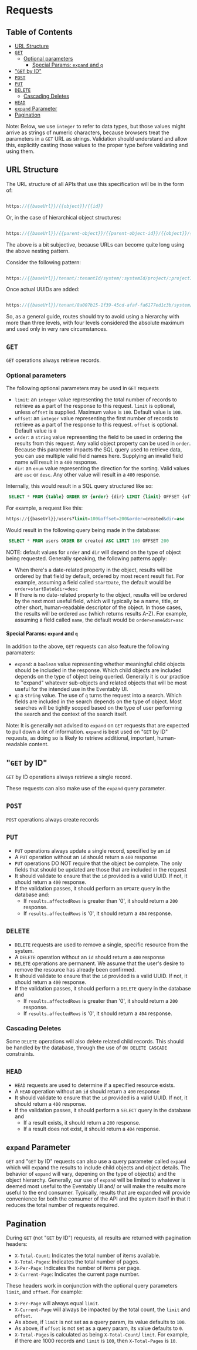 # Requests

## Table of Contents

* [URL Structure](#url-structure)
* [`GET`](#get)
  * [Optional parameters](#optional-parameters)
    * [Special Params: `expand` and `q`](#special-params-expand-and-q)
* ["`GET` by ID"](#get-by-id)
* [`POST`](#post)
* [`PUT`](#put)
* [`DELETE`](#delete)
  * [Cascading Deletes](#cascading-deletes)
* [`HEAD`](#head)
* [`expand` Parameter](#expand-parameter)
* [Pagination](#pagination)

Note: Below, we use `integer` to refer to data types, but those values might arrive
as strings of numeric characters, because browsers treat the parameters in a `GET` URL as strings. Validation should understand and allow this, explicitly casting
those values to the proper type before validating and using them.

## URL Structure

The URL structure of all APIs that use this specification will be in the form of:

```javascript

https://{{baseUrl}}/{{object}}/{{id}}

```

Or, in the case of hierarchical object structures:

```javascript

https://{{baseUrl}}/{{parent-object}}/{{parent-object-id}}/{{object}}/{{id}}

```

The above is a bit subjective, because URLs can become quite long using the above nesting pattern.

Consider the following pattern:

```javascript

https://{{baseUrl}}/tenant/:tenantId/system/:systemId/project/:projectId/issues/:issueId/comment/:commentId

```

Once actual UUIDs are added:

```javascript

https://{{baseUrl}}/tenant/8a007b15-1f39-45cd-afaf-fa6177ed1c3b/system/b3f022a4-2970-4840-b9bb-3d14709c9d2a/project/af6c1308-613f-40ff-9133-a6b993249c8/issues/3f16dca9-870e-4692-be2a-ea6d883b9dfd/comment/c0b2c9df-1df8-4b7c-bb1e-3e449ce746af


```

So, as a general guide, routes should try to avoid using a hierarchy with more than three levels, with four levels considered the absolute maximum and used only in very rare circumstances.

## `GET`

`GET` operations always retrieve records.

### Optional parameters

The following optional parameters may be used in `GET` requests

* `limit`: an `integer` value representing the total number of records to retrieve as a part of the response to this request. `limit` is optional, unless `offset` is supplied. Maximum value is `100`. Default value is `100`.
* `offset`: an `integer` value representing the first number of records to retrieve as a part of the response to this request. `offset` is optional. Default value is `0`
* `order`: a `string` value representing the field to be used in ordering the results from this request. Any valid object property can be used in `order`. Because this parameter impacts the SQL query used to retrieve data, you can use multiple valid field names here. Supplying an invalid field name will result in a `400` response.
* `dir`: an `enum` value representing the direction for the sorting. Valid values are `asc` or `desc`. Any other value will result in a `400` response.

Internally, this would result in a SQL query structured like so:

```SQL
 SELECT * FROM {table} ORDER BY {order} {dir} LIMIT {limit} OFFSET {offset}
```

For example, a request like this:

```SQL
https://{{baseUrl}}/users?limit=100&offset=200&order=created&dir=asc
```

Would result in the following query being made in the database:

```sql
 SELECT * FROM users ORDER BY created ASC LIMIT 100 OFFSET 200

```

NOTE: default values for `order` and `dir` will depend on the type of object being requested. Generally speaking, the following patterns apply:

* When there's a date-related property in the object, results will be ordered by that field by default, ordered by most recent result fist.  For example, assuming a field called `startDate`, the default would be `order=startDate&dir=desc`
* If there is no date-related property to the object, results will be ordered by the next most useful field, which will typically be a name, title, or other short, human-readable descriptor of the object. In those cases, the results will be ordered `asc` (which returns results A-Z). For example, assuming a field called `name`, the default would be `order=name&dir=asc`

#### Special Params: `expand` and `q`

In addition to the above, `GET` requests can also feature the following paramaters:

* `expand`: a `boolean` value representing whether meaningful child objects should be included in the response. Which child objects are included depends on the type of object being queried. Generally it is our practice to "expand" whatever sub-objects and related objects that will be most useful for the intended use in the Eventably UI.
* `q`: a `string` value. The use of `q` turns the request into a search. Which fields are included in the search depends on the type of object. Most searches will be tightly scoped based on the type of user performing the search and the context of the search itself.

Note: It is generally not advised to `expand` on `GET` requests that are expected to pull down a lot of information. `expand` is best used on "`GET` by ID" requests, as doing so is likely to retrieve additional, important, human-readable content.

## "`GET` by ID"

`GET` by ID operations always retrieve a single record.

These requests can also make use of the `expand` query parameter.

## `POST`

`POST` operations always create records

## `PUT`

* `PUT` operations always update a single record, specified by an `id`
* A `PUT` operation without an `id` should return a `400` response
* `PUT` operations DO NOT require that the object be complete. The only fields that should be updated are those that are included in the request
* It should validate to ensure that the `id` provided is a valid UUID. If not, it should return a `400` response.
* If the validation passes, it should perform an `UPDATE` query in the database and:
  * If `results.affectedRows` is greater than '0', it should return a `200` response.  
  * If `results.affectedRows` is '0', it should return a `404` response.

## `DELETE`

* `DELETE` requests are used to remove a single, specific resource from the system.
* A `DELETE` operation without an `id` should return a `400` response
* `DELETE` operations are permanent. We assume that the user's desire to remove the resource has already been confirmed.
* It should validate to ensure that the `id` provided is a valid UUID. If not, it should return a `400` response.
* If the validation passes, it should perform a `DELETE` query in the database and
  * If `results.affectedRows` is greater than '0', it should return a `200` response.  
  * If `results.affectedRows` is '0', it should return a `404` response.

### Cascading Deletes

Some `DELETE` operations will also delete related child records. This should be handled by the database, through the use of `ON DELETE CASCADE` constraints.

## `HEAD`

* `HEAD` requests are used to determine if a specified resource exists.  
* A `HEAD` operation without an `id` should return a `400` response
* It should validate to ensure that the `id` provided is a valid UUID. If not, it should return a `400` response.
* If the validation passes, it should perform a `SELECT` query in the database and
  * If a result exists, it should return a `200` response.  
  * If a result does not exist, it should return a `404` response.

## `expand` Parameter

`GET` and "`GET` by ID" requests can also use a query parameter called `expand` which will expand the results to include child objects and object details. The behavior of `expand` will vary, depening on the type of object(s) and the object hierarchy. Generally, our use of `expand` will be limited to whatever is deemed most useful to the Eventably UI and/ or will make the results more useful to the end consumer. Typically, results that are expanded will provide convenience for both the consumer of the API and the system itself in that it reduces the total number of requests required.

## Pagination

During `GET` (not "`GET` by ID") requests, all results are returned with pagination headers:

* `X-Total-Count`: Indicates the total number of items available.
* `X-Total-Pages`: Indicates the total number of pages.
* `X-Per-Page`: Indicates the number of items per page.
* `X-Current-Page`: Indicates the current page number.

These headers work in conjunction with the optional query parameters `limit`, and `offset`. For example:

* `X-Per-Page` will always equal `limit`.
* `X-Current-Page` will always be impacted by the total count, the `limit` and `offset`.
* As above, if `limit` is not set as a query param, its value defaults to `100`.
* As above, if `offset` is not set as a query param, its value defaults to `0`.
* `X-Total-Pages` is calculated as being `X-Total-Count`/ `limit`.  For example, if there are 1000 records and `limit` is `100`, then `X-Total-Pages` is `10`.
